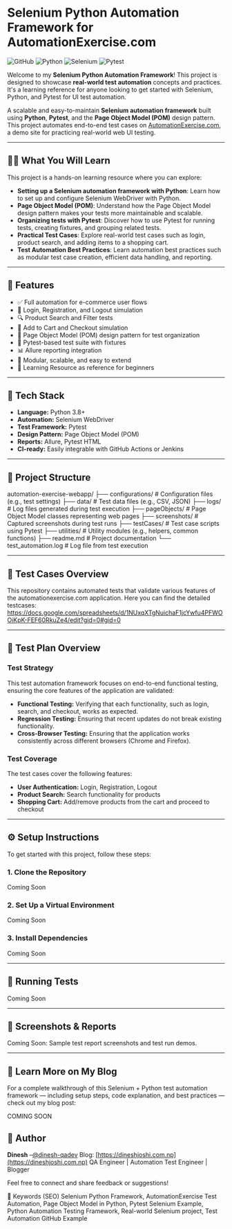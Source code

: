 # Selenium Python Automation Framework for AutomationExercise.com

![GitHub](https://img.shields.io/github/license/dinesh-qadev/automation-exercise-webapp)
![Python](https://img.shields.io/badge/Python-3.8+-blue.svg)
![Selenium](https://img.shields.io/badge/Selenium-Automation-brightgreen)
![Pytest](https://img.shields.io/badge/Pytest-Test_Framework-yellow)

Welcome to my **Selenium Python Automation Framework**! This project is designed to showcase **real-world test
automation** concepts and practices. It's a learning reference for anyone looking to get started with Selenium, Python,
and Pytest for UI test automation.

A scalable and easy-to-maintain **Selenium automation framework** built using **Python**, **Pytest**, and the **Page
Object Model (POM)** design pattern. This project automates end-to-end test cases
on [AutomationExercise.com](https://www.automationexercise.com/), a demo site for practicing real-world web UI testing.

---

## 🧑‍🏫 What You Will Learn

This project is a hands-on learning resource where you can explore:

- **Setting up a Selenium automation framework with Python**: Learn how to set up and configure Selenium WebDriver with
  Python.
- **Page Object Model (POM)**: Understand how the Page Object Model design pattern makes your tests more maintainable and
scalable.
- **Organizing tests with Pytest**: Discover how to use Pytest for running tests, creating fixtures, and grouping related
tests.
- **Practical Test Cases**: Explore real-world test cases such as login, product search, and adding items to a shopping cart.
- **Test Automation Best Practices**: Learn automation best practices such as modular test case creation, efficient data
handling, and reporting.

---

## 🚀 Features

- ✅ Full automation for e-commerce user flows
- 🔐 Login, Registration, and Logout simulation
- 🔍 Product Search and Filter tests
- 🛒 Add to Cart and Checkout simulation
- 📄 Page Object Model (POM) design pattern for test organization
- 🧪 Pytest-based test suite with fixtures
- 📊 Allure reporting integration
- 🧩 Modular, scalable, and easy to extend
- 📖 Learning Resource as reference for beginners 

---

## 🧰 Tech Stack

- **Language:** Python 3.8+
- **Automation:** Selenium WebDriver
- **Test Framework:** Pytest
- **Design Pattern:** Page Object Model (POM)
- **Reports:** Allure, Pytest HTML
- **CI-ready:** Easily integrable with GitHub Actions or Jenkins

---

## 📁 Project Structure

automation-exercise-webapp/
├── configurations/ # Configuration files (e.g., test settings)
├── data/ # Test data files (e.g., CSV, JSON)
├── logs/ # Log files generated during test execution
├── pageObjects/ # Page Object Model classes representing web pages
├── screenshots/ # Captured screenshots during test runs
├── testCases/ # Test case scripts using Pytest
├── utilities/ # Utility modules (e.g., helpers, common functions)
├── readme.md # Project documentation
└── test_automation.log # Log file from test execution

---

## 🧪 Test Cases Overview
This repository contains automated tests that validate various features of the automationexercise.com application.
Here you can find the detailed testcases: https://docs.google.com/spreadsheets/d/1NUxqXTgNuichaF1jcYwfu4PFWOOiKpK-FEF60RkuZe4/edit?gid=0#gid=0 

---

## 📝 Test Plan Overview
### Test Strategy
This test automation framework focuses on end-to-end functional testing, ensuring the core features of the application
are validated:

- **Functional Testing:** Verifying that each functionality, such as login, search, and checkout, works as expected.
- **Regression Testing:** Ensuring that recent updates do not break existing functionality.
- **Cross-Browser Testing:** Ensuring that the application works consistently across different browsers (Chrome and Firefox).

### Test Coverage
The test cases cover the following features:

- **User Authentication:** Login, Registration, Logout
- **Product Search:** Search functionality for products
- **Shopping Cart:** Add/remove products from the cart and proceed to checkout

---

## ⚙️ Setup Instructions

To get started with this project, follow these steps:

### 1. Clone the Repository
Coming Soon

### 2. Set Up a Virtual Environment
Coming Soon

### 3. Install Dependencies
Coming Soon

---

## 🧪 Running Tests
Coming Soon

---
## 📸 Screenshots & Reports
Coming Soon: Sample test report screenshots and test run demos.

---

## 📘 Learn More on My Blog

For a complete walkthrough of this Selenium + Python test automation framework — including setup steps, code
explanation, and best practices — check out my blog post:

COMING SOON


## 👤 Author
**Dinesh** –[@dinesh-qadev](https://github.com/dinesh-qadev)
Blog: [https://dineshjoshi.com.np](https://dineshjoshi.com.np)
QA Engineer | Automation Test Engineer | Blogger

Feel free to connect and share feedback or suggestions!

🔎 Keywords (SEO)
Selenium Python Framework, AutomationExercise Test Automation, Page Object Model in Python, Pytest Selenium Example,
Python Automation Testing Framework, Real-world Selenium project, Test Automation GitHub Example
